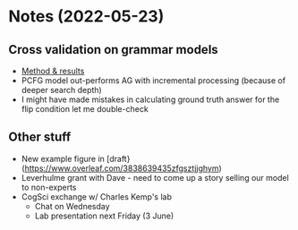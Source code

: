 # Notes (2022-05-23)

## Cross validation on grammar models

* [Method & results](https://docs.google.com/presentation/d/1346GacHeOQKvrY13YE4APrH282litnPyPCKSl_Wn4C8/edit?usp=sharing)
* PCFG model out-performs AG with incremental processing (because of deeper search depth)
* I might have made mistakes in calculating ground truth answer for the flip condition let me double-check

## Other stuff

* New example figure in [draft}(https://www.overleaf.com/3838639435zfgsztjjghym)
* Leverhulme grant with Dave - need to come up a story selling our model to non-experts
* CogSci exchange w/ Charles Kemp's lab
  * Chat on Wednesday
  * Lab presentation next Friday (3 June)
